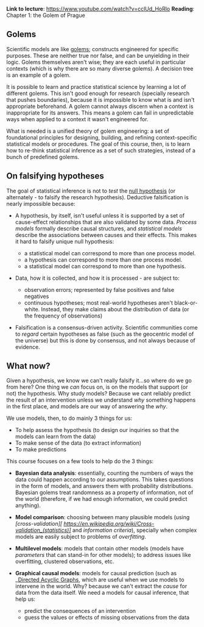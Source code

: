 
**Link to lecture**: https://www.youtube.com/watch?v=cclUd_HoRlo
**Reading**: Chapter 1: the Golem of Prague


## Golems

Scientific models are like [golems](https://en.wikipedia.org/wiki/Golem); constructs engineered for specific purposes. These are neither true nor false, and can be unyielding in their logic. Golems themselves aren't wise; they are each useful in particular contexts (which is why there are so many diverse golems). A decision tree is an example of a golem. 

It is possible to learn and practice statistical science by learning a lot of different golems. This isn't good enough for research (specially research that pushes boundaries), because it is impossible to know what is and isn't appropriate beforehand. A golem cannot always discern when a context is inappropriate for its answers. This means a golem can fail in unpredictable ways when applied to a context it wasn't engineered for.

What is needed is a unified theory of golem engineering: a set of foundational principles for designing, building, and refining context-specific statistical models or procedures. The goal of this course, then, is to learn how to re-think statistical inference as a set of such strategies, instead of a bunch of predefined golems.


## On falsifying hypotheses

The goal of statistical inference is not to _test_ the [null hypothesis](https://en.wikipedia.org/wiki/Null_hypothesis)  (or alternately - to falsify the research hypothesis). Deductive falsification is nearly impossible because:

* A hypothesis, by itself, isn't useful unless it is supported by a set of cause-effect relationships that are also validated by some data. *Process models* formally describe causal structures, and *statistical models* describe the associations between causes and their effects.  This makes it hard to falsify unique null hypothesis:
	* a statistical model can correspond to more than one process model.
	* a hypothesis can correspond to more than one process model.
	* a statistical model can correspond to more than one hypothesis.

* Data, how it is collected, and how it is processed - are subject to:
	* observation errors; represented by false positives and false negatives
	* continuous hypotheses; most real-world hypotheses aren't black-or-white. Instead, they make claims about the distribution of data (or the frequency of observations)

* Falsification is a consensus-driven activity. Scientific communities come to _regard_ certain hypotheses as false (such as the geocentric model of the universe) but this is done by consensus, and not always because of evidence. 


## What now?

Given a hypothesis, we know we can't really falsify it...so where do we go from here? One thing we _can_ focus on, is on the models that support (or not) the hypothesis. Why study models? Because we cant reliably predict the result of an intervention unless we understand _why_ something happens in the first place, and models are our way of answering the _why_. 

We use models, then, to do mainly 3 things for us:

* To help assess the hypothesis (to design our inquiries so that the models can learn from the data)
* To make sense of the data (to extract information)
* To make predictions

This course focuses on a few tools to help do the 3 things:

* **Bayesian data analysis**: essentially, counting the numbers of ways the data could happen according to our assumptions. This takes questions in the form of models, and answers them with probability distributions. Bayesian golems treat randomness as a property of information, not of the world (therefore, if we had enough information, we could predict anything). 

* **Model comparison**: choosing between many plausible models (using _[cross-validation][ https://en.wikipedia.org/wiki/Cross-validation_(statistics)]_ and _information criteria_), specially when complex models are easily subject to problems of _overfitting_.
	
* **Multilevel models**:  models that contain other models (models have _parameters_ that can stand-in for other models); to address issues like overfitting, clustered observations, etc.

* **Graphical causal models**: models for causal prediction (such as _[Directed Acyclic Graphs](https://en.wikipedia.org/wiki/Directed_acyclic_graph_), which are useful when we use models to intervene in the world. Why? because we can't extract the _cause_ for data from the data itself. We need a models for causal inference, that help us:
	* predict the consequences of an intervention
	* guess the values or effects of missing observations from the data




